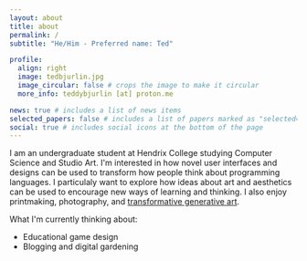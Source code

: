 ```yaml
---
layout: about
title: about
permalink: /
subtitle: "He/Him - Preferred name: Ted"

profile:
  align: right
  image: tedbjurlin.jpg
  image_circular: false # crops the image to make it circular
  more_info: teddybjurlin [at] proton.me

news: true # includes a list of news items
selected_papers: false # includes a list of papers marked as "selected={true}"
social: true # includes social icons at the bottom of the page
---
```


I am an undergraduate student at Hendrix College studying Computer Science and Studio Art. I'm interested in how novel user interfaces and designs can be used to transform how people think about programming languages. I particulaly want to explore how ideas about art and aesthetics can be used to encourage new ways of learning and thinking. I also enjoy printmaking, photography, and [transformative generative art](/projects/flowfield-portraits).

What I'm currently thinking about:

 - Educational game design
 - Blogging and digital gardening